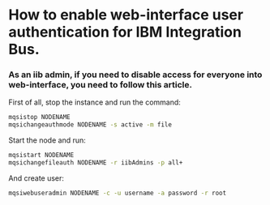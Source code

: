# How to enable web-interface user authentication for IBM Integration Bus.
### As an iib admin, if you need to disable access for everyone into web-interface, you need to follow this article.

First of all, stop the instance and run the command:

```sh
mqsistop NODENAME
mqsichangeauthmode NODENAME -s active -m file
```

Start the node and run:
```sh
mqsistart NODENAME
mqsichangefileauth NODENAME -r iibAdmins -p all+
```

And create user:
```sh
mqsiwebuseradmin NODENAME -c -u username -a password -r root
```